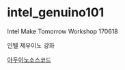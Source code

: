 # intel_genuino101
Intel Make Tomorrow Workshop 170618


인텔 제우이노 강좌

[아두이노소스코드](https://github.com/flywithmir/intel_genuino101/blob/master/_170618_intel_genuino101_01.ino "google link")
